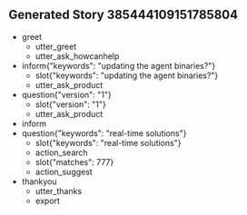 ## Generated Story 385444109151785804
* greet
    - utter_greet
    - utter_ask_howcanhelp
* inform{"keywords": "updating the agent binaries?"}
    - slot{"keywords": "updating the agent binaries?"}
    - utter_ask_product
* question{"version": "1"}
    - slot{"version": "1"}
    - utter_ask_product
* inform
* question{"keywords": "real-time solutions"}
    - slot{"keywords": "real-time solutions"}
    - action_search
    - slot{"matches": 777}
    - action_suggest
* thankyou
    - utter_thanks
    - export